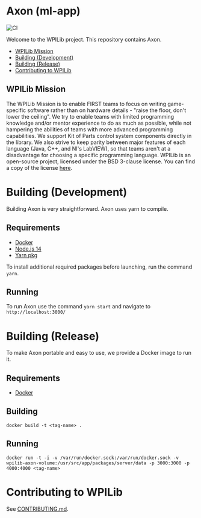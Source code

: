 # Axon (ml-app)

![CI](https://github.com/wpilibsuite/ml-react-app/workflows/CI/badge.svg)

Welcome to the WPILib project. This repository contains Axon.

- [WPILib Mission](#wpilib-mission)
- [Building (Development)](#building-development)
- [Building (Release)](#building-release)
- [Contributing to WPILib](#contributing-to-wpilib)

## WPILib Mission

The WPILib Mission is to enable FIRST teams to focus on writing game-specific software rather than on hardware details - "raise the floor, don't lower the ceiling". We try to enable teams with limited programming knowledge and/or mentor experience to do as much as possible, while not hampering the abilities of teams with more advanced programming capabilities. We support Kit of Parts control system components directly in the library. We also strive to keep parity between major features of each language (Java, C++, and NI's LabVIEW), so that teams aren't at a disadvantage for choosing a specific programming language. WPILib is an open-source project, licensed under the BSD 3-clause license. You can find a copy of the license [here](https://github.com/wpilibsuite/allwpilib/blob/master/LICENSE.txt).

# Building (Development)

Building Axon is very straightforward. Axon uses yarn to compile.

## Requirements

- [Docker](https://www.docker.com/)
- [Node.js 14](https://nodejs.org/)
- [Yarn pkg](https://yarnpkg.com/)

To install additional required packages before launching, run the command `yarn`.

## Running

To run Axon use the command `yarn start` and navigate to `http://localhost:3000/`

# Building (Release)

To make Axon portable and easy to use, we provide a Docker image to run it.

## Requirements

- [Docker](https://www.docker.com/)

## Building

`docker build -t <tag-name> .`

## Running

`docker run -t -i -v /var/run/docker.sock:/var/run/docker.sock -v wpilib-axon-volume:/usr/src/app/packages/server/data -p 3000:3000 -p 4000:4000 <tag-name>`

# Contributing to WPILib

See [CONTRIBUTING.md](https://github.com/wpilibsuite/allwpilib/blob/master/CONTRIBUTING.md).
